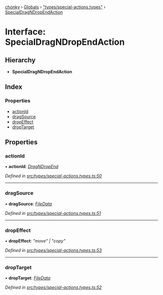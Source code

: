 [chonky](../README.md) › [Globals](../globals.md) › ["types/special-actions.types"](../modules/_types_special_actions_types_.md) › [SpecialDragNDropEndAction](_types_special_actions_types_.specialdragndropendaction.md)

# Interface: SpecialDragNDropEndAction

## Hierarchy

* **SpecialDragNDropEndAction**

## Index

### Properties

* [actionId](_types_special_actions_types_.specialdragndropendaction.md#actionid)
* [dragSource](_types_special_actions_types_.specialdragndropendaction.md#dragsource)
* [dropEffect](_types_special_actions_types_.specialdragndropendaction.md#dropeffect)
* [dropTarget](_types_special_actions_types_.specialdragndropendaction.md#droptarget)

## Properties

###  actionId

• **actionId**: *[DragNDropEnd](../enums/_types_special_actions_types_.specialaction.md#dragndropend)*

*Defined in [src/types/special-actions.types.ts:50](https://github.com/TimboKZ/Chonky/blob/3d6eae9/src/types/special-actions.types.ts#L50)*

___

###  dragSource

• **dragSource**: *[FileData](_types_files_types_.filedata.md)*

*Defined in [src/types/special-actions.types.ts:51](https://github.com/TimboKZ/Chonky/blob/3d6eae9/src/types/special-actions.types.ts#L51)*

___

###  dropEffect

• **dropEffect**: *"move" | "copy"*

*Defined in [src/types/special-actions.types.ts:53](https://github.com/TimboKZ/Chonky/blob/3d6eae9/src/types/special-actions.types.ts#L53)*

___

###  dropTarget

• **dropTarget**: *[FileData](_types_files_types_.filedata.md)*

*Defined in [src/types/special-actions.types.ts:52](https://github.com/TimboKZ/Chonky/blob/3d6eae9/src/types/special-actions.types.ts#L52)*
